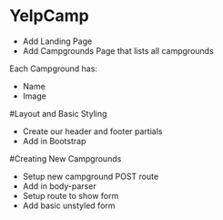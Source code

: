 # YelpCamp

* Add Landing Page
* Add Campgrounds Page that lists all campgrounds

Each Campground has:
* Name
* Image 

#Layout and Basic Styling 
* Create our header and footer partials 
* Add in Bootstrap 

#Creating New Campgrounds 
* Setup new campground POST route 
* Add in body-parser
* Setup route to show form 
* Add basic unstyled form
